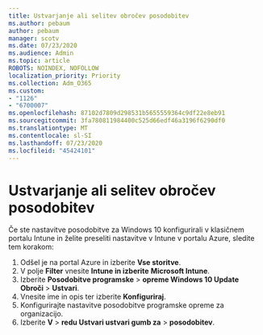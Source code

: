 ```yaml
---
title: Ustvarjanje ali selitev obročev posodobitev
ms.author: pebaum
author: pebaum
manager: scotv
ms.date: 07/23/2020
ms.audience: Admin
ms.topic: article
ROBOTS: NOINDEX, NOFOLLOW
localization_priority: Priority
ms.collection: Adm_O365
ms.custom:
- "1126"
- "6700007"
ms.openlocfilehash: 87102d7809d298531b5655559364c9df22e8eb91
ms.sourcegitcommit: 3fa780811984400c525d66edf46a3196f6290df0
ms.translationtype: MT
ms.contentlocale: sl-SI
ms.lasthandoff: 07/23/2020
ms.locfileid: "45424101"
---
```

# <a name="create-or-migrate-update-rings"></a>Ustvarjanje ali selitev obročev posodobitev

Če ste nastavitve posodobitve za Windows 10 konfigurirali v klasičnem portalu Intune in želite preseliti nastavitve v Intune v portalu Azure, sledite tem korakom:

1.  Odšel je na portal Azure in izberite **Vse storitve**.
2.  V polje **Filter** vnesite **Intune in izberite** **Microsoft Intune**.
3.  Izberite **Posodobitve programske**   >   **opreme Windows 10 Update Obroči**   >   **Ustvari**.
4.  Vnesite ime in opis ter izberite **Konfiguriraj**.
5.  Konfigurirajte nastavitve posodobitve programske opreme za organizacijo.
6.  Izberite **V**  >  **redu Ustvari ustvari gumb za**  >  **posodobitev**.